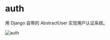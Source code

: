 # auth
用 Django 自带的 AbstractUser 实现用户认证系统。



![auth](https://upload-images.jianshu.io/upload_images/5690299-ec68cabe47c3d09a.gif?imageMogr2/auto-orient/strip)



